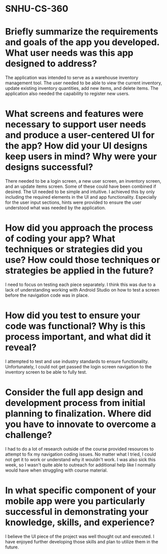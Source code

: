 # SNHU-CS-360
# Briefly summarize the requirements and goals of the app you developed. What user needs was this app designed to address?
The application was intended to serve as a warehouse inventory management tool.  The user needed to be able to view the current inventory, update existing inventory quantities, add new items, and delete items.  The application also needed the capability to register new users.

# What screens and features were necessary to support user needs and produce a user-centered UI for the app? How did your UI designs keep users in mind? Why were your designs successful?
There needed to be a login screen, a new user screen, an inventory screen, and an update items screen.  Some of these could have been combined if desired.  The UI needed to be simple and intuitive.  I achieved this by only including the required elements in the UI and app functionality.  Especially for the user input sections, hints were provided to ensure the user understood what was needed by the application.

# How did you approach the process of coding your app? What techniques or strategies did you use? How could those techniques or strategies be applied in the future?
I need to focus on testing each piece separately.  I think this was due to a lack of understanding working with Android Studio on how to test a screen before the navigation code was in place.

# How did you test to ensure your code was functional? Why is this process important, and what did it reveal?
I attempted to test and use industry standards to ensure functionality.  Unfortunately, I could not get passed the login screen navigation to the inventory screen to be able to fully test.

# Consider the full app design and development process from initial planning to finalization. Where did you have to innovate to overcome a challenge?
I had to do a lot of research outside of the course provided resources to attempt to fix my navigation coding issues.  No matter what I tried, I could not get it to work or understand why it wouldn't work.  I was also sick this week, so I wasn't quite able to outreach for additional help like I normally would have when struggling with course material.

# In what specific component of your mobile app were you particularly successful in demonstrating your knowledge, skills, and experience?
I believe the UI piece of the project was well thought out and executed.  I have enjoyed further developing those skills and plan to utilize them in the future.

